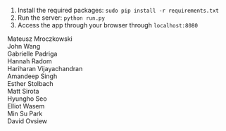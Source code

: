 1. Install the required packages: `sudo pip install -r requirements.txt`  
2. Run the server: `python run.py`
3. Access the app through your browser through `localhost:8080`  

Mateusz Mroczkowski  
John Wang  
Gabrielle Padriga  
Hannah Radom  
Hariharan Vijayachandran  
Amandeep Singh  
Esther Stolbach  
Matt Sirota  
Hyungho Seo  
Elliot Wasem  
Min Su Park  
David Ovsiew  